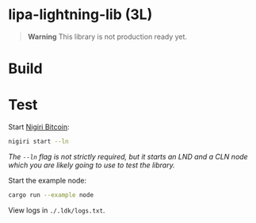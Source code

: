 # lipa-lightning-lib (3L)

> **Warning**
> This library is not production ready yet.

# Build

# Test

Start [Nigiri Bitcoin](https://github.com/vulpemventures/nigiri):
```sh
nigiri start --ln
```
*The `--ln` flag is not strictly required, but it starts an LND and a CLN node
which you are likely going to use to test the library.*

Start the example node:
```sh
cargo run --example node
```

View logs in `./.ldk/logs.txt`.
